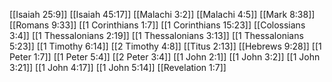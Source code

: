 [[Isaiah 25:9]]
[[Isaiah 45:17]]
[[Malachi 3:2]]
[[Malachi 4:5]]
[[Mark 8:38]]
[[Romans 9:33]]
[[1 Corinthians 1:7]]
[[1 Corinthians 15:23]]
[[Colossians 3:4]]
[[1 Thessalonians 2:19]]
[[1 Thessalonians 3:13]]
[[1 Thessalonians 5:23]]
[[1 Timothy 6:14]]
[[2 Timothy 4:8]]
[[Titus 2:13]]
[[Hebrews 9:28]]
[[1 Peter 1:7]]
[[1 Peter 5:4]]
[[2 Peter 3:4]]
[[1 John 2:1]]
[[1 John 3:2]]
[[1 John 3:21]]
[[1 John 4:17]]
[[1 John 5:14]]
[[Revelation 1:7]]
